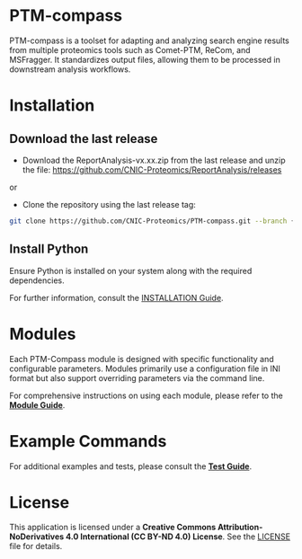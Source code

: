 # PTM-compass

PTM-compass is a toolset for adapting and analyzing search engine results from multiple proteomics tools such as Comet-PTM, ReCom, and MSFragger. It standardizes output files, allowing them to be processed in downstream analysis workflows.

# Installation

## Download the last release

+ Download the ReportAnalysis-vx.xx.zip from the last release and unzip the file:
https://github.com/CNIC-Proteomics/ReportAnalysis/releases

or

+ Clone the repository using the last release tag:

```bash
git clone https://github.com/CNIC-Proteomics/PTM-compass.git --branch {LAST_RELEASE_TAG}
```

## Install Python

Ensure Python is installed on your system along with the required dependencies.

For further information, consult the [INSTALLATION Guide](INSTALLATION.md).


# Modules

Each PTM-Compass module is designed with specific functionality and configurable parameters. Modules primarily use a configuration file in INI format but also support overriding parameters via the command line.

For comprehensive instructions on using each module, please refer to the **[Module Guide](MODULES.md)**.


# Example Commands

For additional examples and tests, please consult the **[Test Guide](TESTS.md)**.


# License

This application is licensed under a **Creative Commons Attribution-NoDerivatives 4.0 International (CC BY-ND 4.0) License**. See the [LICENSE](LICENSE.md) file for details.
